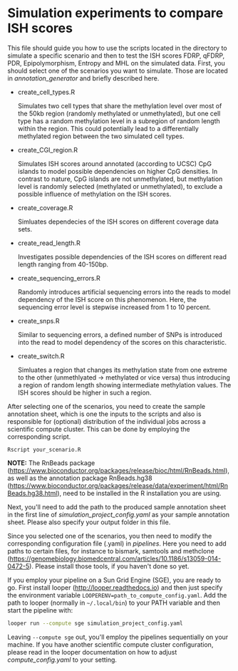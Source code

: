 # Simulation experiments to compare ISH scores

This file should guide you how to use the scripts located in the directory to simulate a specific scenario and then to test the ISH scores FDRP, qFDRP, PDR, Epipolymorphism, Entropy and MHL on the simulated data. First, you should select one of the scenarios you want to simulate. Those are located in *annotation_generator* and briefly described here. 

* create_cell_types.R

	Simulates two cell types that share the methylation level over most of the 50kb region (randomly methylated or unmethylated), but one cell type has a random methylation level in a subregion of random length within the region. This could potentially lead to a differentially methylated region between the two simulated cell types.

* create_CGI_region.R

	Simulates ISH scores around annotated (according to UCSC) CpG islands to model possible dependencies on higher CpG densities. In contrast to nature, CpG islands are not unmethylated, but methylation level is randomly selected (methylated or unmethylated), to exclude a possible influence of methylation on the ISH scores.

* create_coverage.R

	Simluates dependecies of the ISH scores on different coverage data sets.

* create_read_length.R

	Investigates possible dependencies of the ISH scores on different read length ranging from 40-150bp.

* create_sequencing_errors.R

	Randomly introduces artificial sequencing errors into the reads to model dependency of the ISH score on this phenomenon. Here, the sequencing error level is stepwise increased from 1 to 10 percent.

* create_snps.R

	Similar to sequencing errors, a defined number of SNPs is introduced into the read to model dependency of the scores on this characteristic.

* create_switch.R

	Simluates a region that changes its methylation state from one extreme to the other (unmethlyated -> methylated or vice versa) thus introducing a region of random length showing intermediate methylation values. The ISH scores should be higher in such a region.

After selecting one of the scenarios, you need to create the sample annotation sheet, which is one the inputs to the scripts and also is responsible for (optional) distribution of the individual jobs across a scientific compute cluster. This can be done by employing the corresponding script.

```
Rscript your_scenario.R
```

**NOTE:** The RnBeads package (https://www.bioconductor.org/packages/release/bioc/html/RnBeads.html), as well as the annotation package RnBeads.hg38 (https://www.bioconductor.org/packages/release/data/experiment/html/RnBeads.hg38.html), need to be installed in the R installation you are using.

Next, you'll need to add the path to the produced sample annotation sheet in the first line of *simulation_project_config.yaml* as your sample annotation sheet. Please also specify your output folder in this file.

Since you selected one of the scenarios, you then need to modify the corresponding configuration file (.yaml) in *pipelines*. Here you need to add paths to certain files, for instance to bismark, samtools and methclone (https://genomebiology.biomedcentral.com/articles/10.1186/s13059-014-0472-5). Please install those tools, if you haven't done so yet. 

If you employ your pipeline on a Sun Grid Engine (SGE), you are ready to go. First install looper (http://looper.readthedocs.io) and then just specify the environment variable `LOOPERENV=path_to_compute_config.yaml`. Add the path to looper (normally in `~/.local/bin`) to your PATH variable and then start the pipeline with:

```bash
looper run --compute sge simulation_project_config.yaml
```

Leaving `--compute sge` out, you'll employ the pipelines sequentially on your machine. If you have another scientific compute cluster configuration, please read in the looper documentation on how to adjust *compute_config.yaml* to your setting.
